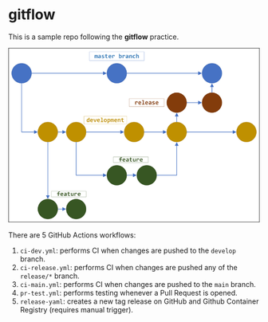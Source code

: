 # gitflow

This is a sample repo following the **gitflow** practice.

![im](./git-workflow-example.webp)

There are 5 GitHub Actions workflows:

1. `ci-dev.yml`: performs CI when changes are pushed to the `develop` branch.
2. `ci-release.yml`: performs CI when  changes are pushed any of the `release/*` branch.
3. `ci-main.yml`: performs CI when changes are pushed to the `main` branch.
4. `pr-test.yml`: performs testing whenever a Pull Request is opened.
5. `release-yaml`: creates a new tag release on GitHub and Github Container Registry (requires manual trigger).
